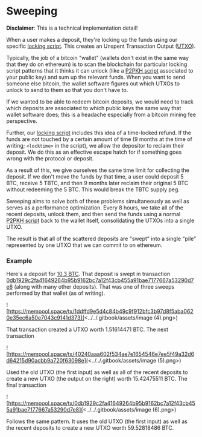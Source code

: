 # Sweeping

**Disclaimer**: This is a technical implementation detail!

When a user makes a deposit, they're locking up the funds using our specific [locking script](https://blog.threshold.network/tbtcv2-deposits-explained/). This creates an Unspent Transaction Output ([UTXO](https://learnmeabitcoin.com/technical/utxo)).&#x20;

Typically, the job of a bitcoin "wallet" (wallets don't exist in the same way that they do on ethereum) is to scan the blockchain for particular locking script patterns that it thinks it can unlock (like a [P2PKH script](https://learnmeabitcoin.com/technical/p2pkh) associated to your public key) and sum up the relevant funds. When you want to send someone else bitcoin, the wallet software figures out which UTXOs to unlock to send to them so that you don't have to.

If we wanted to be able to redeem bitcoin deposits, we would need to track which deposits are associated to which public keys the same way that wallet software does; this is a headache especially from a bitcoin mining fee perspective.

Further, our [locking script](https://blog.threshold.network/tbtcv2-deposits-explained/) includes this idea of a time-locked refund. If the funds are not touched by a certain amount of time (9 months at the time of writing; `<locktime>` in the script), we allow the depositor to reclaim their deposit. We do this as an effective escape hatch for if something goes wrong with the protocol or deposit.

As a result of this, we give ourselves the same time limit for collecting the deposit. If we don't move the funds by that time, a user could deposit 5 BTC, receive 5 TBTC, and then 9 months later reclaim their original 5 BTC without redeeming the 5 BTC. This would break the TBTC supply peg.

Sweeping aims to solve both of these problems simultaneously as well as serves as a performance optimization. Every 8 hours, we take all of the recent deposits, unlock them, and then send the funds using a normal [P2PKH script](https://learnmeabitcoin.com/technical/p2pkh) back to the wallet itself, consolidating the UTXOs into a single UTXO.

The result is that all of the scattered deposits are "swept" into a single "pile" represented by one UTXO that we can commit to on ethereum.

### Example

Here's a deposit for [10.3 BTC](https://mempool.space/tx/a4dc393dc48a82d1bb2d5dc30437fdb83e61565c47274dbe1c064117541ea97d). That deposit is swept in transaction [0db1929c2fa41649264b95b9162bc7a12f43cb455a91bae7177667a53290d7e8](https://mempool.space/tx/0db1929c2fa41649264b95b9162bc7a12f43cb455a91bae7177667a53290d7e8) (along with many other deposits). That was one of three sweeps performed by that wallet (as of writing).

![https://mempool.space/tx/1ddffd9e5d4c84b49c9f912bfc3b97d8f5aba0620e35ec6a50e7043c9141d373](<../../.gitbook/assets/image (4).png>)

That transaction created a UTXO worth 1.51614471 BTC. The next transaction

![https://mempool.space/tx/40240aaa602f534ae7e1654546e7ee5f49a32d6d64215d90acbb9a720f63098e](<../../.gitbook/assets/image (5).png>)

Used the old UTXO (the first input) as well as all of the recent deposits to create a new UTXO (the output on the right) worth 15.42475511 BTC. The final transaction

![https://mempool.space/tx/0db1929c2fa41649264b95b9162bc7a12f43cb455a91bae7177667a53290d7e8](<../../.gitbook/assets/image (6).png>)

Follows the same pattern. It uses the old UTXO (the first input) as well as the recent deposits to create a new UTXO worth ‎59.52818486 BTC.

